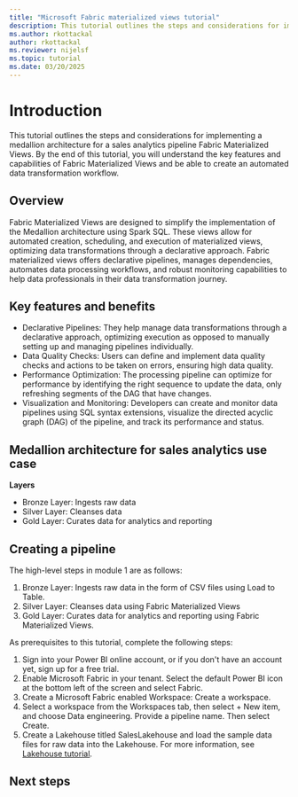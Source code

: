 ```yaml
---
title: "Microsoft Fabric materialized views tutorial"
description: This tutorial outlines the steps and considerations for implementing a medallion architecture for a sales analytics pipeline Fabric materialized views.
ms.author: rkottackal 
author: rkottackal 
ms.reviewer: nijelsf
ms.topic: tutorial
ms.date: 03/20/2025
---
```


# Introduction
This tutorial outlines the steps and considerations for implementing a medallion architecture for a sales analytics pipeline Fabric Materialized Views. By the end of this tutorial, you will understand the key features and capabilities of Fabric Materialized Views and be able to create an automated data transformation workflow.
## Overview
Fabric Materialized Views are designed to simplify the implementation of the Medallion architecture using Spark SQL. These views allow for automated creation, scheduling, and execution of materialized views, optimizing data transformations through a declarative approach. Fabric materialized views offers declarative pipelines, manages dependencies, automates data processing workflows, and  robust monitoring capabilities to help data professionals in their data transformation journey.

## Key features and benefits
*	Declarative Pipelines: They help manage data transformations through a declarative approach, optimizing execution as opposed to manually setting up and managing pipelines individually.
*	Data Quality Checks: Users can define and implement data quality checks and actions to be taken on errors, ensuring high data quality.
*	Performance Optimization: The processing pipeline can optimize for performance by identifying the right sequence to update the data, only refreshing segments of the DAG that have changes.
*	Visualization and Monitoring: Developers can create and monitor data pipelines using SQL syntax extensions, visualize the directed acyclic graph (DAG) of the pipeline, and track its performance and status.

## Medallion architecture for sales analytics use case

**Layers**
* Bronze Layer: Ingests raw data
* Silver Layer: Cleanses data
* Gold Layer: Curates data for analytics and reporting

## Creating a pipeline

The high-level steps in module 1 are as follows:
1. Bronze Layer: Ingests raw data in the form of CSV files using Load to Table.
1. Silver Layer: Cleanses data using Fabric Materialized Views
1. Gold Layer: Curates data for analytics and reporting using Fabric Materialized Views.

As prerequisites to this tutorial, complete the following steps:
1.	Sign into your Power BI online account, or if you don't have an account yet, sign up for a free trial.
1.	Enable Microsoft Fabric in your tenant. Select the default Power BI icon at the bottom left of the screen and select Fabric.
1.	Create a Microsoft Fabric enabled Workspace: Create a workspace.
1.	Select a workspace from the Workspaces tab, then select + New item, and choose Data engineering. Provide a pipeline name. Then select Create.
1.	Create a Lakehouse titled SalesLakehouse and load the sample data files for raw data into the Lakehouse. For more information, see [Lakehouse tutorial](/fabric/data-engineering/tutorial-build-lakehouse).

## Next steps
